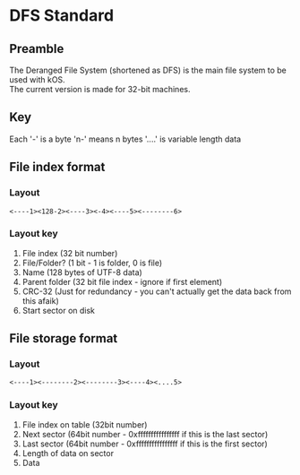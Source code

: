 
# DFS Standard

## Preamble
The Deranged File System (shortened as DFS) is the main file system to be used with kOS.  
The current version is made for 32-bit machines.


## Key
Each '-' is a byte
'n-' means n bytes
'....' is variable length data

## File index format

### Layout
`<----1><128-2><----3><-4><----5><--------6>`

### Layout key
1) File index (32 bit number)<br>
2) File/Folder? (1 bit - 1 is folder, 0 is file)<br>
3) Name (128 bytes of UTF-8 data)<br>
4) Parent folder (32 bit file index - ignore if first element)<br>
5) CRC-32 (Just for redundancy - you can't actually get the data back from this afaik)<br>
6) Start sector on disk<br>

## File storage format

### Layout
`<----1><--------2><--------3><----4><....5>`

### Layout key
1) File index on table (32bit number)<br>
2) Next sector (64bit number - 0xffffffffffffffff if this is the last sector)<br>
3) Last sector (64bit number - 0xffffffffffffffff if this is the first sector)<br>
4) Length of data on sector<br>
5) Data<br>
